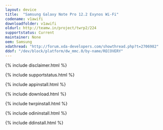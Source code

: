 ```yaml
---
layout: device
title:  "Samsung Galaxy Note Pro 12.2 Exynos Wi-Fi"
codename: v1awifi
downloadfolder: v1awifi
oldurl: http://teamw.in/project/twrp2/224
supportstatus: Current
maintainer: None
oem: Samsung
xdathread: "http://forum.xda-developers.com/showthread.php?t=2706982"
ddof: "/dev/block/platform/dw_mmc.0/by-name/RECOVERY"
---
```


{% include disclaimer.html %}

{% include supportstatus.html %}

{% include appinstall.html %}

{% include download.html %}

{% include twrpinstall.html %}

{% include odininstall.html %}

{% include ddinstall.html %}
